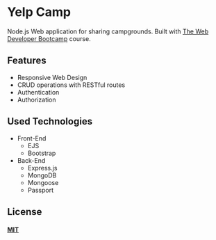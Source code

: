 # Yelp Camp
Node.js Web application for sharing campgrounds. Built with [The Web Developer Bootcamp](https://www.udemy.com/course/the-web-developer-bootcamp) course.

## Features
  * Responsive Web Design
  * CRUD operations with RESTful routes
  * Authentication 
  * Authorization
  
## Used Technologies
* Front-End
  * EJS
  * Bootstrap
* Back-End
  * Express.js
  * MongoDB
  * Mongoose
  * Passport

## License
#### [MIT](./LICENSE)
